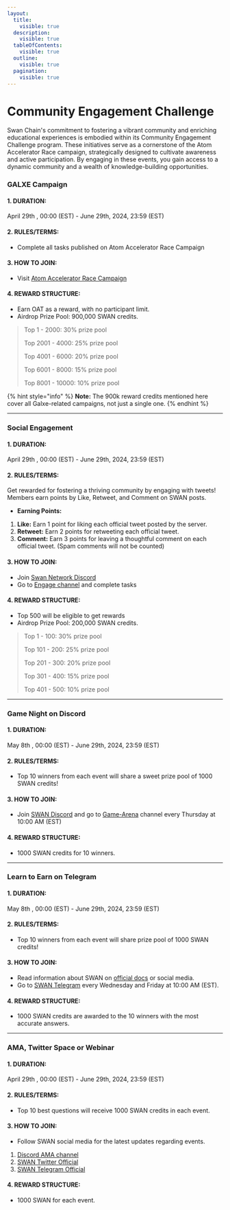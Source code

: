 ```yaml
---
layout:
  title:
    visible: true
  description:
    visible: true
  tableOfContents:
    visible: true
  outline:
    visible: true
  pagination:
    visible: true
---
```


# Community Engagement Challenge

Swan Chain's commitment to fostering a vibrant community and enriching educational experiences is embodied within its Community Engagement Challenge program. These initiatives serve as a cornerstone of the Atom Accelerator Race campaign, strategically designed to cultivate awareness and active participation. By engaging in these events, you gain access to a dynamic community and a wealth of knowledge-building opportunities.

### GALXE Campaign

#### **1. DURATION:**

April 29th , 00:00 (EST) - June 29th, 2024, 23:59 (EST)

#### **2. RULES/TERMS:**

* Complete all tasks published on Atom Accelerator Race Campaign

#### **3. HOW TO JOIN:**

* Visit [Atom Accelerator Race Campaign](https://app.galxe.com/quest/filswan/GCCQuthxve)

#### **4. REWARD STRUCTURE:**

* Earn OAT as a reward, with no participant limit.
* Airdrop Prize Pool: 900,000 SWAN credits.

> Top 1 - 2000: 30% prize pool
>
> Top 2001 - 4000: 25% prize pool
>
> Top 4001 - 6000: 20% prize pool
>
> Top 6001 - 8000: 15% prize pool
>
> Top 8001 - 10000: 10% prize pool

{% hint style="info" %}
**Note:** The 900k reward credits mentioned here cover all Galxe-related campaigns, not just a single one.
{% endhint %}

***

### Social Engagement <a href="#zealy" id="zealy"></a>

#### **1. DURATION:**

April 29th , 00:00 (EST) - June 29th, 2024, 23:59 (EST)

#### **2. RULES/TERMS:**

Get rewarded for fostering a thriving community by engaging with tweets! Members earn points by Like, Retweet, and Comment on SWAN posts.&#x20;

* **Earning Points:**

1. **Like:** Earn 1 point for liking each official tweet posted by the server.
2. **Retweet:** Earn 2 points for retweeting each official tweet.
3. **Comment:** Earn 3 points for leaving a thoughtful comment on each official tweet. (Spam comments will not be counted)

#### **3. HOW TO JOIN:**

* Join [Swan Network Discord](https://discord.com/invite/swanchain)&#x20;
* Go to [Engage channel](https://discord.com/channels/867879887871672331/1230092612543709184) and complete tasks

#### **4. REWARD STRUCTURE:**

* Top 500 will be eligible to get rewards
* Airdrop Prize Pool: 200,000 SWAN credits.

> Top 1 - 100: 30% prize pool
>
> Top 101 - 200: 25% prize pool
>
> Top 201 - 300: 20% prize pool
>
> Top 301 - 400: 15% prize pool
>
> Top 401 - 500: 10% prize pool

***

### **Game Night on Discord** <a href="#ama-and-webinar" id="ama-and-webinar"></a>

#### **1. DURATION:**

May 8th , 00:00 (EST) - June 29th, 2024, 23:59 (EST)

#### **2. RULES/TERMS:**

* Top 10 winners from each event will share a sweet prize pool of 1000 SWAN credits!

#### **3. HOW TO JOIN:**

* Join [SWAN Discord](https://discord.gg/swanchain) and go to [Game-Arena](https://discord.com/channels/867879887871672331/1229591176940884048) channel every Thursday at 10:00 AM (EST)&#x20;

#### **4. REWARD STRUCTURE:**

* 1000 SWAN credits for 10 winners.

***

### Learn to Earn on Telegram <a href="#ama-and-webinar" id="ama-and-webinar"></a>

#### **1. DURATION:**

May 8th , 00:00 (EST) - June 29th, 2024, 23:59 (EST)

#### **2. RULES/TERMS:**

* Top 10 winners from each event will share prize pool of 1000 SWAN credits!

#### **3. HOW TO JOIN:**

* Read information about SWAN on [official docs](https://docs.swanchain.io/swan-testnet/atom-accelerator-race) or social media.
* Go to [SWAN Telegram](https://t.me/swan\_chain) every Wednesday and Friday at 10:00 AM (EST).&#x20;

#### **4. REWARD STRUCTURE:**

* 1000 SWAN credits are awarded to the 10 winners with the most accurate answers.

***

### **AMA, Twitter Space or Webinar** <a href="#ama-and-webinar" id="ama-and-webinar"></a>

#### **1. DURATION:**

April 29th , 00:00 (EST) - June 29th, 2024, 23:59 (EST)

#### **2. RULES/TERMS:**

* Top 10 best questions will receive 1000 SWAN credits  in each event.

#### **3. HOW TO JOIN:**

* Follow SWAN social media for the latest updates regarding events.

1. [Discord AMA channel](https://discord.com/channels/867879887871672331/1140939603063345242)
2. [SWAN Twitter Official](https://twitter.com/swan\_chain)
3. [SWAN Telegram Official](https://t.me/swan\_chain)

#### **4. REWARD STRUCTURE:**

* 1000 SWAN for each event.

### &#x20;<a href="#ama-and-webinar" id="ama-and-webinar"></a>
